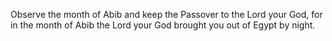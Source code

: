 Observe the month of Abib and keep the Passover to the Lord your God, for in the month of Abib the Lord your God brought you out of Egypt by night.
